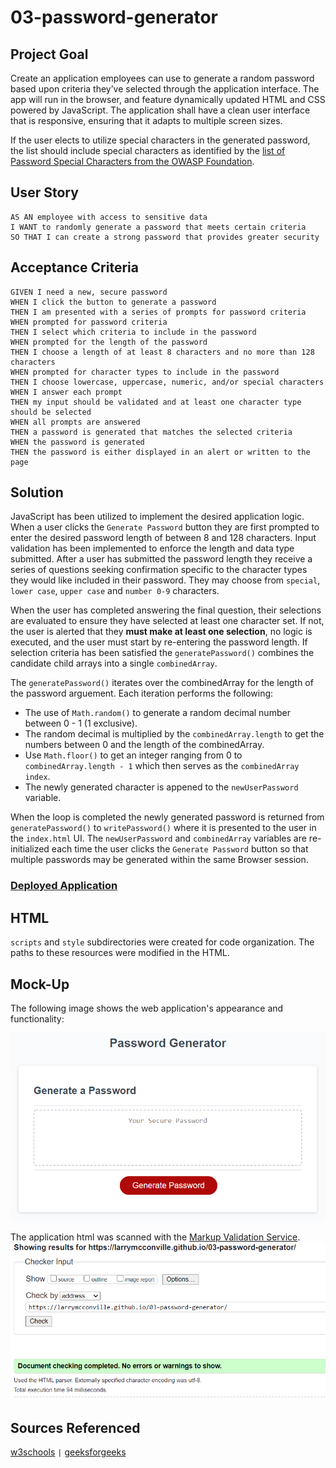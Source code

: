 # 03-password-generator

## Project Goal

Create an application employees can use to generate a random password based upon criteria they’ve selected through the application interface. The app will run in the browser, and feature dynamically updated HTML and CSS powered by JavaScript. The application shall have a clean user interface that is responsive, ensuring that it adapts to multiple screen sizes.

If the user elects to utilize special characters in the generated password, the list should include special characters as identified by the [list of Password Special Characters from the OWASP Foundation](https://www.owasp.org/index.php/Password_special_characters).

## User Story

```
AS AN employee with access to sensitive data
I WANT to randomly generate a password that meets certain criteria
SO THAT I can create a strong password that provides greater security
```

## Acceptance Criteria

```
GIVEN I need a new, secure password
WHEN I click the button to generate a password
THEN I am presented with a series of prompts for password criteria
WHEN prompted for password criteria
THEN I select which criteria to include in the password
WHEN prompted for the length of the password
THEN I choose a length of at least 8 characters and no more than 128 characters
WHEN prompted for character types to include in the password
THEN I choose lowercase, uppercase, numeric, and/or special characters
WHEN I answer each prompt
THEN my input should be validated and at least one character type should be selected
WHEN all prompts are answered
THEN a password is generated that matches the selected criteria
WHEN the password is generated
THEN the password is either displayed in an alert or written to the page
```
## Solution
JavaScript has been utilized to implement the desired application logic.  When a user clicks the `Generate Password` button they are first prompted to enter the desired password length of between 8 and 128 characters.  Input validation has been implemented to enforce the length and data type submitted. After a user has submitted the password length they receive a series of questions seeking confirmation specific to the character types they would like included in their password. They may choose from `special`, `lower case`, `upper case` and `number 0-9` characters.

When the user has completed answering the final question, their selections are evaluated to ensure they have selected at least one character set. If not, the user is alerted that they **must make at least one selection**, no logic is executed, and the user must start by re-entering the password length. If selection criteria has been satisfied the `generatePassword()` combines the candidate child arrays into a single `combinedArray`.

The `generatePassword()` iterates over the combinedArray for the length of the password arguement.  Each iteration performs the following:
* The use of `Math.random()` to generate a random decimal number between 0 - 1 (1 exclusive).
* The random decimal is multiplied by the `combinedArray.length` to get the numbers between 0 and the length of the combinedArray.
* Use `Math.floor()` to get an integer ranging from 0 to `combinedArray.length - 1` which then serves as the `combinedArray index`.
* The newly generated character is appened to the `newUserPassword` variable.

When the loop is completed the newly generated password is returned from `generatePassword()` to `writePassword()` where it is presented to the user in the `index.html` UI.  The `newUserPassword` and `combinedArray` variables are re-initialized each time the user clicks the `Generate Password` button so that multiple passwords may be generated within the same Browser session.
### [Deployed Application](https://larrymcconville.github.io/03-password-generator/)
## HTML
`scripts` and `style` subdirectories were created for code organization.  The paths to these resources were modified in the HTML.

## Mock-Up

The following image shows the web application's appearance and functionality:

![password generator demo](./images/password-mock-up.png)


The application html was scanned with the [Markup Validation Service](https://validator.w3.org/).
![html scanner validation](./images/html-checker.png)

## Sources Referenced

[w3schools](https://www.w3schools.com/html/) `|` 
[geeksforgeeks](https://www.geeksforgeeks.org/how-to-select-a-random-element-from-array-in-javascript/)